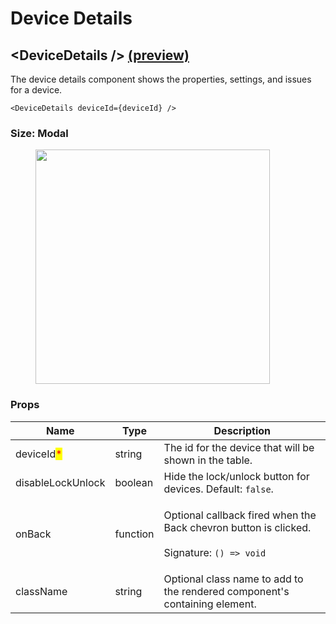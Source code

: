 # Device Details

## \<DeviceDetails /> [(preview)](https://react.seam.co/?path=/docs/example-devicedetails--docs)

The device details component shows the properties, settings, and issues for a device.

```
<DeviceDetails deviceId={deviceId} />
```

### Size: Modal

<figure><img src="../../.gitbook/assets/Screen Shot 2023-05-18 at 9.47.17 PM.png" alt="" width="375"><figcaption></figcaption></figure>

### Props

| Name                                       | Type     | Description                                                                                                       |
| ------------------------------------------ | -------- | ----------------------------------------------------------------------------------------------------------------- |
| deviceId<mark style="color:red;">\*</mark> | string   | The id for the device that will be shown in the table.                                                            |
| disableLockUnlock                          | boolean  | Hide the lock/unlock button for devices. Default: `false`.                                                        |
| onBack                                     | function | <p>Optional callback fired when the Back chevron button is clicked.<br><br>Signature: <code>() => void</code></p> |
| className                                  | string   | Optional class name to add to the rendered component's containing element.                                        |
